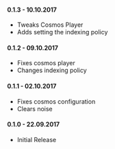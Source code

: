 #### 0.1.3 - 10.10.2017
* Tweaks Cosmos Player 
* Adds setting the indexing policy

#### 0.1.2 - 09.10.2017
* Fixes cosmos player
* Changes indexing policy

#### 0.1.1 - 02.10.2017
* Fixes cosmos configuration
* Clears noise

#### 0.1.0 - 22.09.2017
* Initial Release